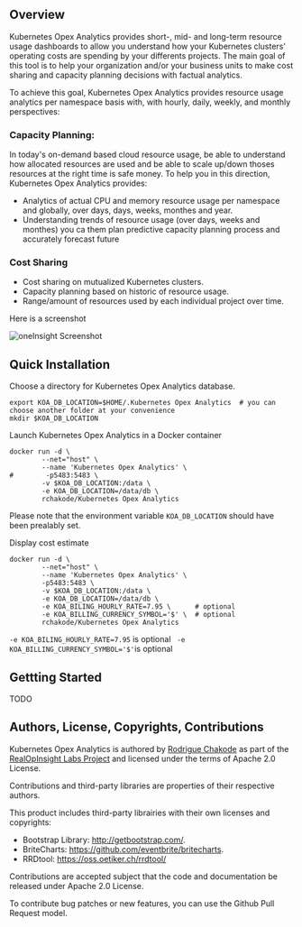 ## Overview
Kubernetes Opex Analytics provides short-, mid- and long-term resource usage dashboards to allow you understand how your Kubernetes clusters' operating costs are spending by your differents projects. The main goal of this tool is to help your organization and/or your business units to make cost sharing and capacity planning decisions with factual analytics.

To achieve this goal, Kubernetes Opex Analytics provides resource usage analytics per namespace basis with, with hourly, daily, weekly, and monthly perspectives:


### Capacity Planning:
In today's on-demand based cloud resource usage, be able to understand how allocated resources are used and be able to scale up/down thoses resources at the right time is safe money. To help you in this direction, Kubernetes Opex Analytics provides:

* Analytics of actual CPU and memory resource usage per namespace and globally, over days, days, weeks, monthes and year. 
* Understanding trends of resource usage (over days, weeks and monthes) you ca them plan predictive capacity planning process and accurately forecast future 

### Cost Sharing
* Cost sharing on mutualized Kubernetes clusters.
* Capacity planning based on historic of resource usage.
* Range/amount of resources used by each individual project over time.

Here is a screenshot

![oneInsight Screenshot](images/oneinsight-screenshot-2.png)

## Quick Installation

Choose a directory for Kubernetes Opex Analytics database. 

```
export KOA_DB_LOCATION=$HOME/.Kubernetes Opex Analytics  # you can choose another folder at your convenience
mkdir $KOA_DB_LOCATION
```

Launch Kubernetes Opex Analytics in a Docker container
```
docker run -d \
        --net="host" \
        --name 'Kubernetes Opex Analytics' \
#        -p5483:5483 \ 
        -v $KOA_DB_LOCATION:/data \
        -e KOA_DB_LOCATION=/data/db \
        rchakode/Kubernetes Opex Analytics
```
> 
  Please note that the environment variable `KOA_DB_LOCATION` should have been prealably set.


Display cost estimate
```
docker run -d \
        --net="host" \
        --name 'Kubernetes Opex Analytics' \
        -p5483:5483 \
        -v $KOA_DB_LOCATION:/data \
        -e KOA_DB_LOCATION=/data/db \
        -e KOA_BILING_HOURLY_RATE=7.95 \      # optional
        -e KOA_BILLING_CURRENCY_SYMBOL='$' \  # optional
        rchakode/Kubernetes Opex Analytics
```

>
  `-e KOA_BILING_HOURLY_RATE=7.95` is optional
  ` -e KOA_BILLING_CURRENCY_SYMBOL='$'`is optional

## Gettting Started

TODO



## Authors, License, Copyrights, Contributions
Kubernetes Opex Analytics is authored by [Rodrigue Chakode](https://github.com/rchakode/) as part of the 
[RealOpInsight Labs Project](http://realopinsight.com) and licensed under the terms of Apache 2.0 License. 

Contributions and third-party libraries are properties of their respective authors.

This product includes third-party librairies with their own licenses and copyrights:

 * Bootstrap Library: http://getbootstrap.com/. 
 * BriteCharts: https://github.com/eventbrite/britecharts. 
 * RRDtool: https://oss.oetiker.ch/rrdtool/

Contributions are accepted subject that the code and documentation be released under Apache 2.0 License.

To contribute bug patches or new features, you can use the Github Pull Request model. 

